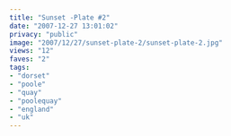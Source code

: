 ```yaml
---
title: "Sunset -Plate #2"
date: "2007-12-27 13:01:02"
privacy: "public"
image: "2007/12/27/sunset-plate-2/sunset-plate-2.jpg"
views: "12"
faves: "2"
tags:
- "dorset"
- "poole"
- "quay"
- "poolequay"
- "england"
- "uk"
---
```


